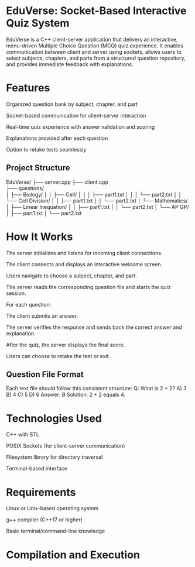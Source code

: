 # EduVerse: Socket-Based Interactive Quiz System
EduVerse is a C++ client-server application that delivers an interactive, menu-driven Multiple Choice Question (MCQ) quiz experience. It enables communication between client and server using sockets, allows users to select subjects, chapters, and parts from a structured question repository, and provides immediate feedback with explanations.

# Features
Organized question bank by subject, chapter, and part

Socket-based communication for client-server interaction

Real-time quiz experience with answer validation and scoring

Explanations provided after each question

Option to retake tests seamlessly
## Project Structure

EduVerse/
├── server.cpp 
├── client.cpp                
├── questions/                
│   ├── Biology/
│   │   ├── Cell/
│   │   │   ├── part1.txt
│   │   │   └── part2.txt
│   │   └── Cell Division/
│   │       ├── part1.txt
│   │       └── part2.txt
│   └── Mathematics/
│       ├── Linear Inequation/
│       │   ├── part1.txt
│       │   └── part2.txt
│       └── AP GP/
│           ├── part1.txt
│           └── part2.txt

# How It Works
The server initializes and listens for incoming client connections.

The client connects and displays an interactive welcome screen.

Users navigate to choose a subject, chapter, and part.

The server reads the corresponding question file and starts the quiz session.

For each question:

The client submits an answer.

The server verifies the response and sends back the correct answer and explanation.

After the quiz, the server displays the final score.

Users can choose to retake the test or exit.

## Question File Format
Each text file should follow this consistent structure:
Q: What is 2 + 2?
A) 3
B) 4
C) 5
D) 6
Answer: B
Solution: 2 + 2 equals 4.

# Technologies Used
C++ with STL

POSIX Sockets (for client-server communication)

Filesystem library for directory traversal

Terminal-based interface

# Requirements
Linux or Unix-based operating system

g++ compiler (C++17 or higher)

Basic terminal/command-line knowledge

# Compilation and Execution

